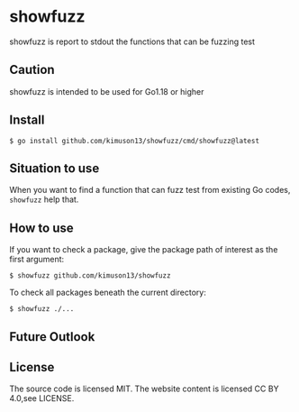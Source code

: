 # showfuzz
showfuzz is report to stdout the functions that can be fuzzing test
## Caution
showfuzz is intended to be used for Go1.18 or higher
## Install
```
$ go install github.com/kimuson13/showfuzz/cmd/showfuzz@latest
```
## Situation to use
When you want to find a function that can fuzz test from existing Go codes,
`showfuzz` help that.
## How to use
If you want to check a package, give the package path of interest as the first argument:
```
$ showfuzz github.com/kimuson13/showfuzz
```
To check all packages beneath the current directory:
```
$ showfuzz ./...
```
## Future Outlook
## License
The source code is licensed MIT. The website content is licensed CC BY 4.0,see LICENSE.
